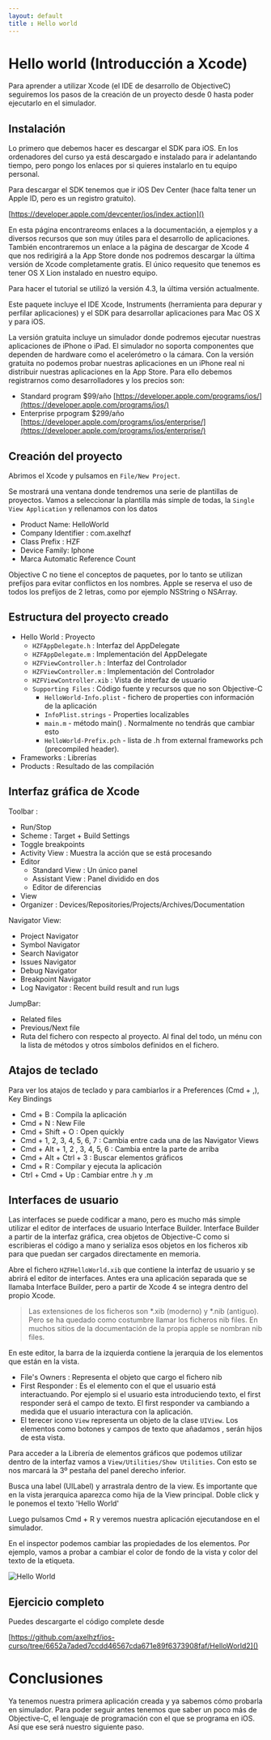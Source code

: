 ```yaml
---
layout: default
title : Hello world
---
```


# Hello world (Introducción a Xcode)

Para aprender a utilizar Xcode (el IDE de desarrollo de ObjectiveC) seguiremos los pasos de la creación de un proyecto desde 0 hasta poder ejecutarlo en el simulador. 

## Instalación

Lo primero que debemos hacer es descargar el SDK para iOS. En los ordenadores del curso ya está descargado e instalado para ir adelantando tiempo, pero pongo los enlaces por si quieres instalarlo en tu equipo personal.


Para descargar el SDK tenemos que ir iOS Dev Center (hace falta tener un Apple ID, pero es un registro gratuito).

[https://developer.apple.com/devcenter/ios/index.action]()

En esta página encontrareoms enlaces a la documentación, a ejemplos y a diversos recursos que son muy útiles para el desarrollo de aplicaciones. También encontraremos un enlace a la página de descargar de Xcode 4 que nos redirigirá a la App Store donde nos podremos descargar la última versión de Xcode completamente gratis. El único requesito que tenemos es tener OS X Lion instalado en nuestro equipo.

Para hacer el tutorial se utilizó la versión 4.3, la última versión actualmente.

Este paquete incluye el IDE Xcode, Instruments (herramienta para depurar y perfilar aplicaciones) y el SDK para desarrollar aplicaciones para Mac OS X y para iOS.

La versión gratuita incluye un simulador donde podremos ejecutar nuestras aplicaciones de iPhone o iPad. El simulador no soporta componentes que dependen de hardware como el acelerómetro o la cámara. Con la versión gratuita no podemos probar nuestras aplicaciones en un iPhone real ni distribuir nuestras aplicaciones en la App Store. Para ello debemos registrarnos como desarrolladores y los precios son:

- Standard program $99/año [https://developer.apple.com/programs/ios/](https://developer.apple.com/programs/ios/)
- Enterprise prpogram $299/año [https://developer.apple.com/programs/ios/enterprise/](https://developer.apple.com/programs/ios/enterprise/)

## Creación del proyecto

Abrimos el Xcode y pulsamos en `File/New Project`.

Se mostrará una ventana donde tendremos una serie de plantillas de proyectos. Vamos a seleccionar la plantilla más simple de todas, la `Single View Application` y rellenamos con los datos

- Product Name: HelloWorld
- Company Identifier : com.axelhzf
- Class Prefix : HZF
- Device Family: Iphone
- Marca Automatic Reference Count


Objective C no tiene el conceptos de paquetes, por lo tanto se utilizan prefijos para evitar conflictos en los nombres. Apple se reserva el uso de todos los prefijos de 2 letras, como por ejemplo NSString o NSArray.

## Estructura del proyecto creado

* Hello World : Proyecto
   * `HZFAppDelegate.h` : Interfaz del AppDelegate
   * `HZFAppDelegate.m` : Implementación del AppDelegate
   * `HZFViewController.h` : Interfaz del Controlador
   * `HZFViewController.m` : Implementación del Controlador
   * `HZFViewController.xib` : Vista de interfaz de usuario
   * `Supporting Files` : Código fuente y recursos que no son Objective-C
	   * `HelloWorld-Info.plist` - fichero de properties con información de la aplicación
	   * `InfoPlist.strings` - Properties localizables
	   * `main.m` - método main() . Normalmente no tendrás que cambiar esto
	   * `HelloWorld-Prefix.pch` - lista de .h from external frameworks pch (precompiled header).
* Frameworks : Librerías
* Products : Resultado de las compilación

## Interfaz gráfica de Xcode

Toolbar :

- Run/Stop
- Scheme : Target + Build Settings
- Toggle breakpoints
- Activity View : Muestra la acción que se está procesando
- Editor
  - Standard View : Un único panel
  - Assistant View : Panel dividido en dos
  - Editor de diferencias
- View
- Organizer : Devices/Repositories/Projects/Archives/Documentation

Navigator View:

- Project Navigator
- Symbol Navigator
- Search Navigator
- Issues Navigator
- Debug Navigator
- Breakpoint Navigator
- Log Navigator : Recent  build result and run lugs

JumpBar:

- Related files
- Previous/Next file
- Ruta del fichero con respecto al proyecto. Al final del todo, un ménu con la lista de métodos y otros símbolos definidos en el fichero.

## Atajos de teclado

Para ver los atajos de teclado y para cambiarlos ir a Preferences (Cmd + ,), Key Bindings

- Cmd + B : Compila la aplicación
- Cmd + N : New File
- Cmd + Shift + O : Open quickly
- Cmd + 1, 2, 3, 4, 5, 6, 7 : Cambia entre cada una de las Navigator Views
- Cmd + Alt + 1, 2 , 3, 4, 5, 6 : Cambia entre la parte de arriba
- Cmd + Alt + Ctrl + 3 : Buscar elementos gráficos
- Cmd + R : Compilar y ejecuta la aplicación
- Ctrl + Cmd + Up : Cambiar entre .h y .m

## Interfaces de usuario

Las interfaces se puede codificar a mano, pero es mucho más simple utilizar el editor de interfaces de usuario Interface Builder. Interface Builder a partir de la interfaz gráfica, crea objetos de Objective-C como si escribieras el código a mano y serializa esos objetos en los ficheros xib para que puedan ser cargados directamente en memoria.

Abre el fichero `HZFHelloWorld.xib` que contiene la interfaz de usuario y se abrirá el editor de interfaces. Antes era una aplicación separada que se llamaba Interface Builder, pero a partir de Xcode 4 se integra dentro del propio Xcode.

> Las extensiones de los ficheros son *.xib (moderno) y *.nib (antiguo). Pero se ha quedado como costumbre llamar los ficheros nib files. En muchos sitios de la documentación de la propia apple se nombran nib files.

En este editor, la barra de la izquierda contiene la jerarquia de los elementos que están en la vista.

- File's Owners : Representa el objeto que cargo el fichero nib
- First Responder : Es el elemento con el que el usuario está interactuando. Por ejemplo si el usuario esta introduciendo texto, el first responder será el campo de texto. El first responder va cambiando a medida que el usuario interactura con la aplicación. 
- El terecer icono `View` representa un objeto de la clase `UIView`. Los elementos como botones y campos de texto que añadamos , serán hijos de esta vista.

Para acceder a la Librería de elementos gráficos que podemos utilizar dentro de la interfaz vamos a `View/Utilities/Show Utilities`. Con esto se nos marcará la 3º pestaña del panel derecho inferior.


Busca una label (UILabel) y arrastrala dentro de la view. Es importante que en la vista jerarquica aparezca como hija de la View principal. Doble click y le ponemos el texto 'Hello World'

Luego pulsamos Cmd + R y veremos nuestra aplicación ejecutandose en el simulador.

En el inspector podemos cambiar las propiedades de los elementos. Por ejemplo, vamos a probar a cambiar el color de fondo de la vista y color del texto de la etiqueta.


![Hello World](assets/img/helloWorld.png)

## Ejercicio completo

Puedes descargarte el código complete desde 

[https://github.com/axelhzf/ios-curso/tree/6652a7aded7ccdd46567cda671e89f6373908faf/HelloWorld2]()

# Conclusiones

Ya tenemos nuestra primera aplicación creada y ya sabemos cómo probarla en simulador. Para poder seguir antes tenemos que saber un poco más de Objective-C, el lenguaje de programación con el que se programa en iOS. Así que ese será nuestro siguiente paso.

